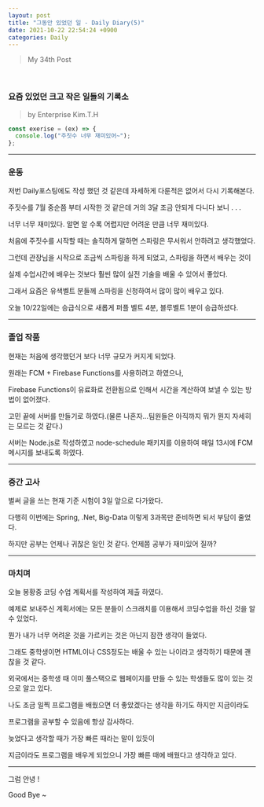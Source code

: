 ```yaml
---
layout: post
title: "그동안 있었던 일 - Daily Diary(5)"
date: 2021-10-22 22:54:24 +0900
categories: Daily
---
```


> My 34th Post

<br>

### 요즘 있었던 크고 작은 일들의 기록소

> by Enterprise Kim.T.H

```javascript
const exerise = (ex) => {
  console.log("주짓수 너무 재미있어~");
};
```

---

### 운동

저번 Daily포스팅에도 작성 했던 것 같은데 자세하게 다룬적은 없어서 다시 기록해본다.

주짓수를 7월 중순쯤 부터 시작한 것 같은데 거의 3달 조금 안되게 다니다 보니 . . .

너무 너무 재미있다. 알면 알 수록 어렵지만 어려운 만큼 너무 재미있다.

처음에 주짓수를 시작할 때는 솔직하게 말하면 스파링은 무서워서 안하려고 생각했었다.

그런데 관장님을 시작으로 조금씩 스파링을 하게 되었고, 스파링을 하면서 배우는 것이

실제 수업시간에 배우는 것보다 훨씬 많이 실전 기술을 배울 수 있어서 좋았다.

그래서 요즘은 유색벨트 분들께 스파링을 신청하여서 많이 많이 배우고 있다.

오늘 10/22일에는 승급식으로 새롭게 퍼플 벨트 4분, 블루벨트 1분이 승급하셨다.

---

### 졸업 작품

현재는 처음에 생각했던거 보다 너무 규모가 커지게 되었다.

원래는 FCM + Firebase Functions를 사용하려고 하였으나,

Firebase Functions이 유료화로 전환됨으로 인해서 시간을 계산하여 보낼 수 있는 방법이 없어졌다.

고민 끝에 서버를 만들기로 하였다.(물론 나혼자...팀원들은 아직까지 뭐가 뭔지 자세히는 모르는 것 같다.)

서버는 Node.js로 작성하였고 node-schedule 패키지를 이용하여 매일 13시에 FCM메시지를 보내도록 하였다.

---

### 중간 고사

벌써 글을 쓰는 현재 기준 시험이 3일 앞으로 다가왔다.

다행히 이번에는 Spring, .Net, Big-Data 이렇게 3과목만 준비하면 되서 부담이 줄었다.

하지만 공부는 언제나 귀찮은 일인 것 같다. 언제쯤 공부가 재미있어 질까?

---

### 마치며

오늘 봉황중 코딩 수업 계획서를 작성하여 제출 하였다.

예제로 보내주신 계획서에는 모든 분들이 스크래치를 이용해서 코딩수업을 하신 것을 알 수 있었다.

뭔가 내가 너무 어려운 것을 가르키는 것은 아닌지 잠깐 생각이 들었다.

그래도 중학생이면 HTML이나 CSS정도는 배울 수 있는 나이라고 생각하기 때문에 괜찮을 것 같다.

외국에서는 중학생 때 이미 풀스택으로 웹페이지를 만들 수 있는 학생들도 많이 있는 것으로 알고 있다.

나도 조금 일찍 프로그램을 배웠으면 더 좋았겠다는 생각을 하기도 하지만 지금이라도

프로그램을 공부할 수 있음에 항상 감사하다.

늦었다고 생각할 때가 가장 빠른 때라는 말이 있듯이

지금이라도 프로그램을 배우게 되었으니 가장 빠른 때에 배웠다고 생각하고 있다.

---

그럼 안녕 !

Good Bye ~
